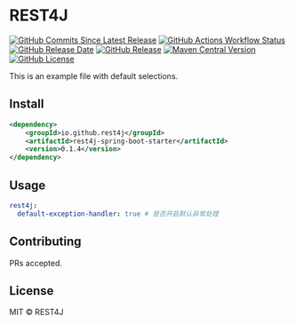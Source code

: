 # REST4J

[![GitHub Commits Since Latest Release](https://img.shields.io/github/commits-since/rest4j/rest4j/latest)](https://github.com/rest4j/rest4j/commits/main/)
[![GitHub Actions Workflow Status](https://img.shields.io/github/actions/workflow/status/rest4j/rest4j/maven-publish.yml)](https://github.com/rest4j/rest4j/actions/workflows/maven-publish.yml)
[![GitHub Release Date](https://img.shields.io/github/release-date/rest4j/rest4j)](https://github.com/rest4j/rest4j/releases)
[![GitHub Release](https://img.shields.io/github/v/release/rest4j/rest4j)](https://github.com/rest4j/rest4j/releases)
[![Maven Central Version](https://img.shields.io/maven-central/v/io.github.rest4j/rest4j?label=maven%20central)](https://central.sonatype.com/artifact/io.github.rest4j/rest4j)
[![GitHub License](https://img.shields.io/github/license/rest4j/rest4j)](LICENSE)

This is an example file with default selections.

## Install

```xml
<dependency>
    <groupId>io.github.rest4j</groupId>
    <artifactId>rest4j-spring-boot-starter</artifactId>
    <version>0.1.4</version>
</dependency>
```

## Usage

```yaml
rest4j:
  default-exception-handler: true # 是否开启默认异常处理
```

## Contributing

PRs accepted.

## License

MIT © REST4J